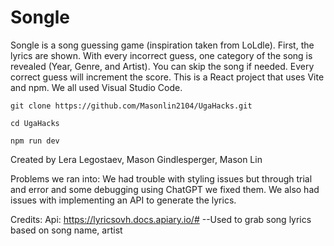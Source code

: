 # Songle

Songle is a song guessing game (inspiration taken from LoLdle). First, the lyrics are shown. With every incorrect guess, one category of the song is revealed (Year, Genre, and Artist). You can skip the song if needed. Every correct guess will increment the score. This is a React project that uses Vite and npm. We all used Visual Studio Code. 

```
git clone https://github.com/Masonlin2104/UgaHacks.git

cd UgaHacks

npm run dev
```

Created by Lera Legostaev, Mason Gindlesperger, Mason Lin

Problems we ran into: We had trouble with styling issues but through trial and error and some debugging using ChatGPT we fixed them. We also had issues with implementing an API to generate the lyrics.

Credits:
    Api: https://lyricsovh.docs.apiary.io/# --Used to grab song lyrics based on song name, artist
